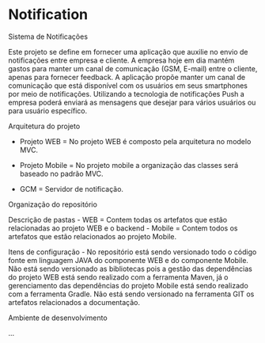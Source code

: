 # Notification
Sistema de Notificações

Este projeto se define em fornecer uma aplicação que auxilie no envio de notificações entre empresa e cliente. A empresa hoje em dia mantém gastos para manter um canal de comunicação (GSM, E-mail) entre o cliente, apenas para fornecer feedback. A aplicação propõe manter um canal de comunicação que está disponível com os usuários em seus smartphones por meio de notificações. Utilizando a tecnologia de notificações Push a empresa poderá enviará as mensagens que desejar para vários usuários ou para usuário específico.


Arquitetura do projeto

  - Projeto WEB = No projeto WEB é composto pela arquitetura no modelo MVC.

  - Projeto Mobile = No projeto mobile a organização das classes será baseado no padrão MVC.

  - GCM = Servidor de notificação.


Organização do repositório

  Descrição de pastas
    - WEB = Contem todas os artefatos que estão relacionadas ao projeto WEB e o backend
    - Mobile = Contem todos os artefatos que estão relacionados ao projeto Mobile.
    
  Itens de configuração
    - No repositório está sendo versionado todo o código fonte em linguagem JAVA do componente WEB e do componente Mobile. Não está sendo versionado as bibliotecas pois a gestão das dependências do projeto WEB está sendo realizado com a ferramenta Maven, já o gerenciamento das dependências do projeto Mobile está sendo realizado com a ferramenta Gradle. Não está sendo versionado na ferramenta GIT os artefatos relacionados a documentação.


Ambiente de desenvolvimento

...

